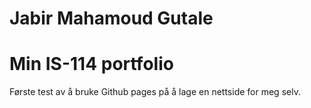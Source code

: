 <html>
<head>
<meta charset="utf-8">
<meta name="viewport" content="width=device-width, initial-scale=1">
<h1>Jabir Mahamoud Gutale</h1>
</head>
<body>
<h1>Min IS-114 portfolio</h1>
<p>Første test av å bruke Github pages på å lage en nettside for meg selv.
</body>
</html>
